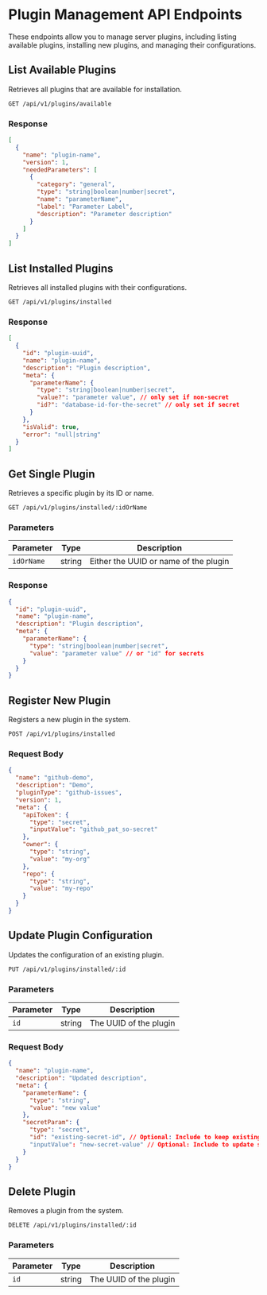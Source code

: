 # Plugin Management API Endpoints

These endpoints allow you to manage server plugins, including listing available plugins, installing new plugins, and managing their configurations.

## List Available Plugins

Retrieves all plugins that are available for installation.

```http
GET /api/v1/plugins/available
```

### Response

```json
[
  {
    "name": "plugin-name",
    "version": 1,
    "neededParameters": [
      {
        "category": "general",
        "type": "string|boolean|number|secret",
        "name": "parameterName",
        "label": "Parameter Label",
        "description": "Parameter description"
      }
    ]
  }
]
```

## List Installed Plugins

Retrieves all installed plugins with their configurations.

```http
GET /api/v1/plugins/installed
```

### Response

```json
[
  {
    "id": "plugin-uuid",
    "name": "plugin-name",
    "description": "Plugin description",
    "meta": {
      "parameterName": {
        "type": "string|boolean|number|secret",
        "value?": "parameter value", // only set if non-secret
        "id?": "database-id-for-the-secret" // only set if secret
      }
    },
    "isValid": true,
    "error": "null|string"
  }
]
```

## Get Single Plugin

Retrieves a specific plugin by its ID or name.

```http
GET /api/v1/plugins/installed/:idOrName
```

### Parameters

| Parameter  | Type   | Description                           |
| ---------- | ------ | ------------------------------------- |
| `idOrName` | string | Either the UUID or name of the plugin |

### Response

```json
{
  "id": "plugin-uuid",
  "name": "plugin-name",
  "description": "Plugin description",
  "meta": {
    "parameterName": {
      "type": "string|boolean|number|secret",
      "value": "parameter value" // or "id" for secrets
    }
  }
}
```

## Register New Plugin

Registers a new plugin in the system.

```http
POST /api/v1/plugins/installed
```

### Request Body

```json
{
  "name": "github-demo",
  "description": "Demo",
  "pluginType": "github-issues",
  "version": 1,
  "meta": {
    "apiToken": {
      "type": "secret",
      "inputValue": "github_pat_so-secret"
    },
    "owner": {
      "type": "string",
      "value": "my-org"
    },
    "repo": {
      "type": "string",
      "value": "my-repo"
    }
  }
}
```

## Update Plugin Configuration

Updates the configuration of an existing plugin.

```http
PUT /api/v1/plugins/installed/:id
```

### Parameters

| Parameter | Type   | Description            |
| --------- | ------ | ---------------------- |
| `id`      | string | The UUID of the plugin |

### Request Body

```json
{
  "name": "plugin-name",
  "description": "Updated description",
  "meta": {
    "parameterName": {
      "type": "string",
      "value": "new value"
    },
    "secretParam": {
      "type": "secret",
      "id": "existing-secret-id", // Optional: Include to keep existing secret
      "inputValue": "new-secret-value" // Optional: Include to update secret
    }
  }
}
```

## Delete Plugin

Removes a plugin from the system.

```http
DELETE /api/v1/plugins/installed/:id
```

### Parameters

| Parameter | Type   | Description            |
| --------- | ------ | ---------------------- |
| `id`      | string | The UUID of the plugin |
